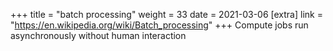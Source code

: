 +++
title = "batch processing"
weight = 33
date = 2021-03-06
[extra]
link = "https://en.wikipedia.org/wiki/Batch_processing"
+++
Compute jobs run asynchronously without human interaction

